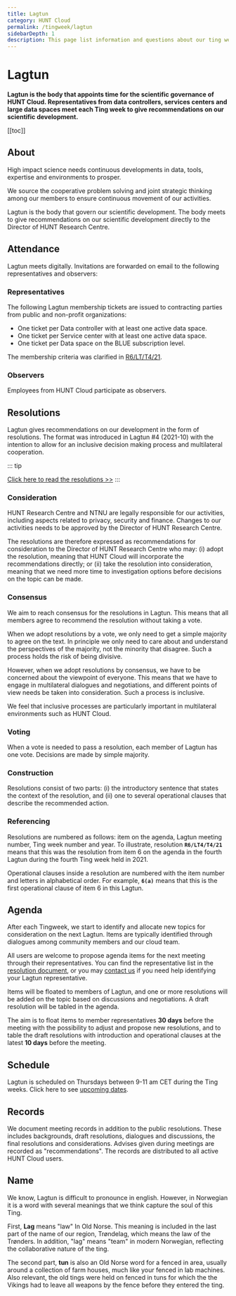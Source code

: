 ```yaml
---
title: Lagtun
category: HUNT Cloud
permalink: /tingweek/lagtun
sidebarDepth: 1
description: This page list information and questions about our ting weeks.
---
```


# Lagtun

**Lagtun is the body that appoints time for the scientific governance of HUNT Cloud. Representatives from data controllers, services centers and large data spaces meet each Ting week to give recommendations on our scientific development.**

[[toc]]




## About

High impact science needs continuous developments in data, tools, expertise and environments to prosper. 

We source the cooperative problem solving and joint strategic thinking among our members to ensure continuous movement of our activities. 

Lagtun is the body that govern our scientific development. The body meets to give recommendations on our scientific development directly to the Director of HUNT Research Centre. 


## Attendance

Lagtun meets digitally. Invitations are forwarded on email to the following representatives and observers:

### Representatives

The following Lagtun membership tickets are issued to contracting parties from public and non-profit organizations:

* One ticket per Data controller with at least one active data space.
* One ticket per Service center with at least one active data space. 
* One ticket per Data space on the BLUE subscription level.

The membership criteria was clarified in [R6/LT/T4/21](https://assets.hdc.ntnu.no/assets/tingweek/hunt-cloud-tingweek4-resolutions.pdf#page=5).

### Observers

Employees from HUNT Cloud participate as observers.







## Resolutions

Lagtun gives recommendations on our development in the form of resolutions. The format was introduced in Lagtun #4 (2021-10) with the intention to allow for an inclusive decision making process and multilateral cooperation. 

::: tip

[Click here to read the resolutions >>](/tingweek/resolutions) 
:::

### Consideration

HUNT Research Centre and NTNU are legally responsible for our activities, including aspects related to privacy, security and finance. Changes to our activities needs to be approved by the Director of HUNT Research Centre. 

The resolutions are therefore expressed as recommendations for consideration to the Director of HUNT Research Centre who may: (i) adopt the resolution, meaning that HUNT Cloud will incorporate the recommendations directly; or (ii) take the resolution into consideration, meaning that we need more time to investigation options before decisions on the topic can be made.

### Consensus

We aim to reach consensus for the resolutions in Lagtun. This means that all members agree to recommend the resolution without taking a vote.

When we adopt resolutions by a vote, we only need to get a simple majority to agree on the text. In principle we only need to care about and understand the perspectives of the majority, not the minority that disagree. Such a process holds the risk of being divisive.

However, when we adopt resolutions by consensus, we have to be concerned about the viewpoint of everyone. This means that we have to engage in multilateral dialogues and negotiations, and different points of view needs be taken into consideration. Such a process is inclusive. 

We feel that inclusive processes are particularly important in  multilateral environments such as HUNT Cloud. 

### Voting

When a vote is needed to pass a resolution, each member of Lagtun has one vote. Decisions are made by simple majority. 

### Construction

Resolutions consist of two parts: (i) the introductory sentence that states the context of the resolution, and (ii) one to several operational clauses that describe the recommended action. 

### Referencing

Resolutions are numbered as follows: item on the agenda, Lagtun meeting number, Ting week number and year. To illustrate, resolution **`R6/LT4/T4/21`** means that this was the resolution from item 6 on the agenda in the fourth Lagtun during the fourth Ting week held in 2021. 

Operational clauses inside a resolution are numbered with the item number and letters in alphabetical order. For example, **`6(a)`** means that this is the first operational clause of item 6 in this Lagtun.












## Agenda

After each Tingweek, we start to identify and allocate new topics for consideration on the next Lagtun. Items are typically identified through dialogues among community members and our cloud team.

All users are welcome to propose agenda items for the next meeting through their representatives. You can find the representative list in the [resolution document](/tingweek/resolutions), or you may [contact us](/contact/) if you need help identifying your Lagtun representative. 

Items will be floated to members of Lagtun, and one or more resolutions will be added on the topic based on discussions and negotiations. A draft resolution will be tabled in the agenda. 

The aim is to float items to member representatives **30 days** before the meeting with the possibility to adjust and propose new resolutions, and to table the draft resolutions with introduction and operational clauses at the latest **10 days** before the meeting.








## Schedule

Lagtun is scheduled on Thursdays between 9-11 am CET during the Ting weeks. Click here to see [upcoming dates](/tingweek/#dates-and-agendas).







## Records

We document meeting records in addition to the public resolutions. These includes backgrounds, draft resolutions, dialogues and discussions, the final resolutions and considerations. Advises given during meetings are recorded as "recommendations". The records are distributed to all active HUNT Cloud users. 




## Name

We know, Lagtun is difficult to pronounce in english. However, in Norwegian it is a word with several meanings that we think capture the soul of this Ting. 

First, **Lag** means "law" In Old Norse. This meaning is included in the last part of the name of our region, Trøndelag, which means the law of the Trønders. In addition, "lag" means "team" in modern Norwegian, reflecting the collaborative nature of the ting. 

The second part, **tun** is also an Old Norse word for a fenced in area, usually around a collection of farm houses, much like your fenced in lab machines. Also relevant, the old tings were held on fenced in tuns for which the the Vikings had to leave all weapons by the fence before they entered the ting.


